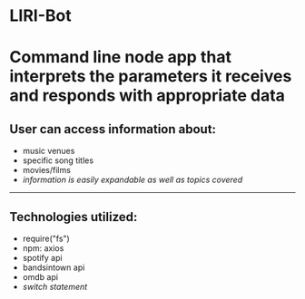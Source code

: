 # LIRI-Bot
Command line node app that interprets the parameters it receives and responds with appropriate data
============================================================
## User can access information about:
- music venues
- specific song titles
- movies/films
- *information is easily expandable as well as topics covered*
--------------------------------------------------------------

## Technologies utilized:
- require("fs")
- npm: axios
- spotify api
- bandsintown api
- omdb api
- *switch statement*

